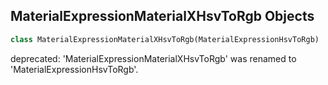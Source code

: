 ## MaterialExpressionMaterialXHsvToRgb Objects

```python
class MaterialExpressionMaterialXHsvToRgb(MaterialExpressionHsvToRgb)
```

deprecated: 'MaterialExpressionMaterialXHsvToRgb' was renamed to 'MaterialExpressionHsvToRgb'.

<a id="unreal.MaterialExpressionIf"></a>